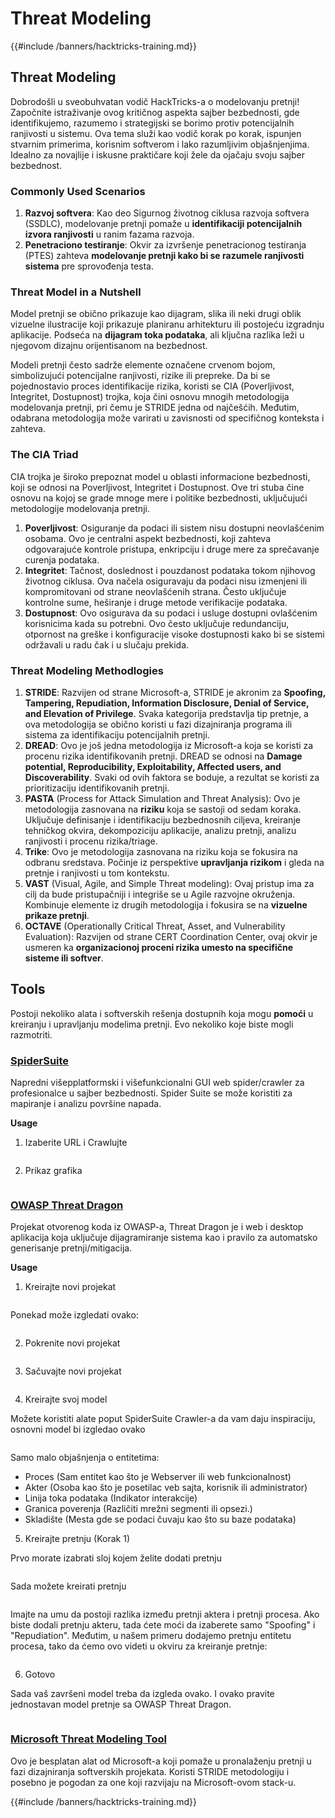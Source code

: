 # Threat Modeling

{{#include /banners/hacktricks-training.md}}

## Threat Modeling

Dobrodošli u sveobuhvatan vodič HackTricks-a o modelovanju pretnji! Započnite istraživanje ovog kritičnog aspekta sajber bezbednosti, gde identifikujemo, razumemo i strategijski se borimo protiv potencijalnih ranjivosti u sistemu. Ova tema služi kao vodič korak po korak, ispunjen stvarnim primerima, korisnim softverom i lako razumljivim objašnjenjima. Idealno za novajlije i iskusne praktičare koji žele da ojačaju svoju sajber bezbednost.

### Commonly Used Scenarios

1. **Razvoj softvera**: Kao deo Sigurnog životnog ciklusa razvoja softvera (SSDLC), modelovanje pretnji pomaže u **identifikaciji potencijalnih izvora ranjivosti** u ranim fazama razvoja.
2. **Penetraciono testiranje**: Okvir za izvršenje penetracionog testiranja (PTES) zahteva **modelovanje pretnji kako bi se razumele ranjivosti sistema** pre sprovođenja testa.

### Threat Model in a Nutshell

Model pretnji se obično prikazuje kao dijagram, slika ili neki drugi oblik vizuelne ilustracije koji prikazuje planiranu arhitekturu ili postojeću izgradnju aplikacije. Podseća na **dijagram toka podataka**, ali ključna razlika leži u njegovom dizajnu orijentisanom na bezbednost.

Modeli pretnji često sadrže elemente označene crvenom bojom, simbolizujući potencijalne ranjivosti, rizike ili prepreke. Da bi se pojednostavio proces identifikacije rizika, koristi se CIA (Poverljivost, Integritet, Dostupnost) trojka, koja čini osnovu mnogih metodologija modelovanja pretnji, pri čemu je STRIDE jedna od najčešćih. Međutim, odabrana metodologija može varirati u zavisnosti od specifičnog konteksta i zahteva.

### The CIA Triad

CIA trojka je široko prepoznat model u oblasti informacione bezbednosti, koji se odnosi na Poverljivost, Integritet i Dostupnost. Ove tri stuba čine osnovu na kojoj se grade mnoge mere i politike bezbednosti, uključujući metodologije modelovanja pretnji.

1. **Poverljivost**: Osiguranje da podaci ili sistem nisu dostupni neovlašćenim osobama. Ovo je centralni aspekt bezbednosti, koji zahteva odgovarajuće kontrole pristupa, enkripciju i druge mere za sprečavanje curenja podataka.
2. **Integritet**: Tačnost, doslednost i pouzdanost podataka tokom njihovog životnog ciklusa. Ova načela osiguravaju da podaci nisu izmenjeni ili kompromitovani od strane neovlašćenih strana. Često uključuje kontrolne sume, heširanje i druge metode verifikacije podataka.
3. **Dostupnost**: Ovo osigurava da su podaci i usluge dostupni ovlašćenim korisnicima kada su potrebni. Ovo često uključuje redundanciju, otpornost na greške i konfiguracije visoke dostupnosti kako bi se sistemi održavali u radu čak i u slučaju prekida.

### Threat Modeling Methodlogies

1. **STRIDE**: Razvijen od strane Microsoft-a, STRIDE je akronim za **Spoofing, Tampering, Repudiation, Information Disclosure, Denial of Service, and Elevation of Privilege**. Svaka kategorija predstavlja tip pretnje, a ova metodologija se obično koristi u fazi dizajniranja programa ili sistema za identifikaciju potencijalnih pretnji.
2. **DREAD**: Ovo je još jedna metodologija iz Microsoft-a koja se koristi za procenu rizika identifikovanih pretnji. DREAD se odnosi na **Damage potential, Reproducibility, Exploitability, Affected users, and Discoverability**. Svaki od ovih faktora se boduje, a rezultat se koristi za prioritizaciju identifikovanih pretnji.
3. **PASTA** (Process for Attack Simulation and Threat Analysis): Ovo je metodologija zasnovana na **riziku** koja se sastoji od sedam koraka. Uključuje definisanje i identifikaciju bezbednosnih ciljeva, kreiranje tehničkog okvira, dekompoziciju aplikacije, analizu pretnji, analizu ranjivosti i procenu rizika/triage.
4. **Trike**: Ovo je metodologija zasnovana na riziku koja se fokusira na odbranu sredstava. Počinje iz perspektive **upravljanja rizikom** i gleda na pretnje i ranjivosti u tom kontekstu.
5. **VAST** (Visual, Agile, and Simple Threat modeling): Ovaj pristup ima za cilj da bude pristupačniji i integriše se u Agile razvojne okruženja. Kombinuje elemente iz drugih metodologija i fokusira se na **vizuelne prikaze pretnji**.
6. **OCTAVE** (Operationally Critical Threat, Asset, and Vulnerability Evaluation): Razvijen od strane CERT Coordination Center, ovaj okvir je usmeren ka **organizacionoj proceni rizika umesto na specifične sisteme ili softver**.

## Tools

Postoji nekoliko alata i softverskih rešenja dostupnih koja mogu **pomoći** u kreiranju i upravljanju modelima pretnji. Evo nekoliko koje biste mogli razmotriti.

### [SpiderSuite](https://github.com/3nock/SpiderSuite)

Napredni višepplatformski i višefunkcionalni GUI web spider/crawler za profesionalce u sajber bezbednosti. Spider Suite se može koristiti za mapiranje i analizu površine napada.

**Usage**

1. Izaberite URL i Crawlujte

<figure><img src="../images/threatmodel_spidersuite_1.png" alt=""><figcaption></figcaption></figure>

2. Prikaz grafika

<figure><img src="../images/threatmodel_spidersuite_2.png" alt=""><figcaption></figcaption></figure>

### [OWASP Threat Dragon](https://github.com/OWASP/threat-dragon/releases)

Projekat otvorenog koda iz OWASP-a, Threat Dragon je i web i desktop aplikacija koja uključuje dijagramiranje sistema kao i pravilo za automatsko generisanje pretnji/mitigacija.

**Usage**

1. Kreirajte novi projekat

<figure><img src="../images/create_new_project_1.jpg" alt=""><figcaption></figcaption></figure>

Ponekad može izgledati ovako:

<figure><img src="../images/1_threatmodel_create_project.jpg" alt=""><figcaption></figcaption></figure>

2. Pokrenite novi projekat

<figure><img src="../images/launch_new_project_2.jpg" alt=""><figcaption></figcaption></figure>

3. Sačuvajte novi projekat

<figure><img src="../images/save_new_project.jpg" alt=""><figcaption></figcaption></figure>

4. Kreirajte svoj model

Možete koristiti alate poput SpiderSuite Crawler-a da vam daju inspiraciju, osnovni model bi izgledao ovako

<figure><img src="../images/0_basic_threat_model.jpg" alt=""><figcaption></figcaption></figure>

Samo malo objašnjenja o entitetima:

- Proces (Sam entitet kao što je Webserver ili web funkcionalnost)
- Akter (Osoba kao što je posetilac veb sajta, korisnik ili administrator)
- Linija toka podataka (Indikator interakcije)
- Granica poverenja (Različiti mrežni segmenti ili opsezi.)
- Skladište (Mesta gde se podaci čuvaju kao što su baze podataka)

5. Kreirajte pretnju (Korak 1)

Prvo morate izabrati sloj kojem želite dodati pretnju

<figure><img src="../images/3_threatmodel_chose-threat-layer.jpg" alt=""><figcaption></figcaption></figure>

Sada možete kreirati pretnju

<figure><img src="../images/4_threatmodel_create-threat.jpg" alt=""><figcaption></figcaption></figure>

Imajte na umu da postoji razlika između pretnji aktera i pretnji procesa. Ako biste dodali pretnju akteru, tada ćete moći da izaberete samo "Spoofing" i "Repudiation". Međutim, u našem primeru dodajemo pretnju entitetu procesa, tako da ćemo ovo videti u okviru za kreiranje pretnje:

<figure><img src="../images/2_threatmodel_type-option.jpg" alt=""><figcaption></figcaption></figure>

6. Gotovo

Sada vaš završeni model treba da izgleda ovako. I ovako pravite jednostavan model pretnje sa OWASP Threat Dragon.

<figure><img src="../images/threat_model_finished.jpg" alt=""><figcaption></figcaption></figure>

### [Microsoft Threat Modeling Tool](https://aka.ms/threatmodelingtool)

Ovo je besplatan alat od Microsoft-a koji pomaže u pronalaženju pretnji u fazi dizajniranja softverskih projekata. Koristi STRIDE metodologiju i posebno je pogodan za one koji razvijaju na Microsoft-ovom stack-u.


{{#include /banners/hacktricks-training.md}}
